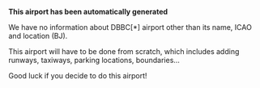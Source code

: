 **This airport has been automatically generated**

We have no information about DBBC[*] airport other than its name, ICAO and location (BJ).

This airport will have to be done from scratch, which includes adding runways, taxiways, parking locations, boundaries...

Good luck if you decide to do this airport!